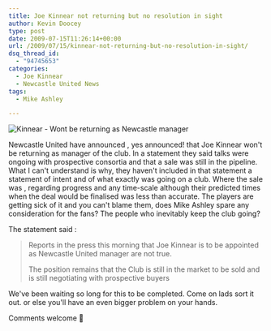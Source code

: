 ```yaml
---
title: Joe Kinnear not returning but no resolution in sight
author: Kevin Doocey
type: post
date: 2009-07-15T11:26:14+00:00
url: /2009/07/15/kinnear-not-returning-but-no-resolution-in-sight/
dsq_thread_id:
  - "94745653"
categories:
  - Joe Kinnear
  - Newcastle United News
tags:
  - Mike Ashley

---
```

![Kinnear - Wont be returning as Newcastle manager](http://static.guim.co.uk/sys-images/Football/Pix/pictures/2009/1/13/1231872130025/Joe-Kinnear-001.jpg)

Newcastle United have announced , yes announced! that Joe Kinnear won't be returning as manager of the club. In a statement they said talks were ongoing with prospective consortia and that a sale was still in the pipeline. What I can't understand is why, they haven't included in that statement a statement of intent and of what exactly was going on a club. Where the sale was , regarding progress and any time-scale although their predicted times when the deal would be finalised was less than accurate. The players are getting sick of it and you can't blame them, does Mike Ashley spare any consideration for the fans? The people who inevitably keep the club going?

The statement said :

> Reports in the press this morning that Joe Kinnear is to be appointed as Newcastle United manager are not true.
>
> The position remains that the Club is still in the market to be sold and is still negotiating with prospective buyers

We've been waiting so long for this to be completed. Come on lads sort it out. or else you'll have an even bigger problem on your hands.

Comments welcome 🙂
